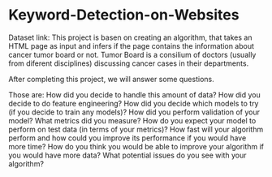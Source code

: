 # Keyword-Detection-on-Websites
Dataset link: 
This project is basen on creating an algorithm, that takes an HTML page as input and infers if the page contains the information about cancer tumor board or not.  Tumor Board is a consilium of doctors (usually from diferent disciplines) discussing cancer cases in their departments.

After completing this project, we will answer some questions. 

Those are:
How did you decide to handle this amount of data?
How did you decide to do feature engineering?
How did you decide which models to try (if you decide to train any models)?
How did you perform validation of your model?
What metrics did you measure?
How do you expect your model to perform on test data (in terms of your metrics)?
How fast will your algorithm perform and how could you improve its performance if you would have more time?
How do you think you would be able to improve your algorithm if you would have more data?
What potential issues do you see with your algorithm?

